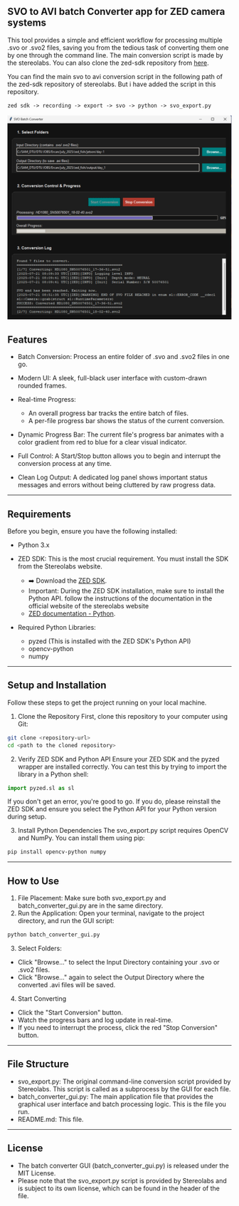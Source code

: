 ## SVO to AVI batch Converter app for ZED camera systems

This tool provides a simple and efficient workflow for processing multiple .svo or .svo2 files, saving you from the tedious task of converting them one by one through the command line.
The main conversion script is made by the stereolabs. You can also clone the zed-sdk repository from [here](https://github.com/stereolabs/zed-sdk.git). 

You can find the main svo to avi conversion script in the following path of the zed-sdk repository of stereolabs. But i have added the script in this repository.

```txt
zed sdk -> recording -> export -> svo -> python -> svo_export.py
```

<img src="images/app.png" alt="Alt text" width="600">

## Features
- Batch Conversion: Process an entire folder of .svo and .svo2 files in one go.

- Modern UI: A sleek, full-black user interface with custom-drawn rounded frames.
- Real-time Progress:
   - An overall progress bar tracks the entire batch of files.
   - A per-file progress bar shows the status of the current conversion.
- Dynamic Progress Bar: The current file's progress bar animates with a color gradient from red to blue for a clear visual indicator.
- Full Control: A Start/Stop button allows you to begin and interrupt the conversion process at any time.
- Clean Log Output: A dedicated log panel shows important status messages and errors without being cluttered by raw progress data.

--------------------------------------------------------------------------------------------------------------------------------------------------
## Requirements
Before you begin, ensure you have the following installed:

- Python 3.x

- ZED SDK: This is the most crucial requirement. You must install the SDK from the Stereolabs website.

  - ➡️ Download the [ZED SDK](https://www.stereolabs.com/en-dk/developers/release/5.0).
  - Important: During the ZED SDK installation, make sure to install the Python API. follow the instructions of the documentation in the official website of the stereolabs website
  - [ZED documentation - Python](https://www.stereolabs.com/en-dk/developers/release/5.0](https://www.stereolabs.com/docs/development/python/install)).
    

- Required Python Libraries:
    - pyzed (This is installed with the ZED SDK's Python API)
    - opencv-python
    - numpy
-----------------------------------------------------------------------------------------------------------------------------------------------------------

## Setup and Installation

Follow these steps to get the project running on your local machine.

1. Clone the Repository
First, clone this repository to your computer using Git:

```bash
git clone <repository-url>
cd <path to the cloned repository>
```

2. Verify ZED SDK and Python API
Ensure your ZED SDK and the pyzed wrapper are installed correctly. You can test this by trying to import the library in a Python shell:

```python
import pyzed.sl as sl
```
If you don't get an error, you're good to go. If you do, please reinstall the ZED SDK and ensure you select the Python API for your Python version during setup.

3. Install Python Dependencies
The svo_export.py script requires OpenCV and NumPy. You can install them using pip:

```bash
pip install opencv-python numpy
```

--------------------------------------------------------------------------------------------------------------------------------------------------------------

## How to Use 
1. File Placement: Make sure both svo_export.py and batch_converter_gui.py are in the same directory.
2. Run the Application: Open your terminal, navigate to the project directory, and run the GUI script:

```bash
python batch_converter_gui.py
```
3. Select Folders:

  - Click "Browse..." to select the Input Directory containing your .svo or .svo2 files.
  - Click "Browse..." again to select the Output Directory where the converted .avi files will be saved.

4. Start Converting
  - Click the "Start Conversion" button.
  - Watch the progress bars and log update in real-time.
  - If you need to interrupt the process, click the red "Stop Conversion" button.
--------------------------------------------------------------------------------------------------------------------------------------------------------------
## File Structure

- svo_export.py: The original command-line conversion script provided by Stereolabs. This script is called as a subprocess by the GUI for each file.
- batch_converter_gui.py: The main application file that provides the graphical user interface and batch processing logic. This is the file you run.
- README.md: This file.

--------------------------------------------------------------------------------------------------------------------------------------------------------------

## License
- The batch converter GUI (batch_converter_gui.py) is released under the MIT License.
- Please note that the svo_export.py script is provided by Stereolabs and is subject to its own license, which can be found in the header of the file.







